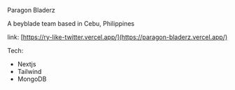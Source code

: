 Paragon Bladerz

A beyblade team based in Cebu, Philippines

link: [https://ry-like-twitter.vercel.app/](https://paragon-bladerz.vercel.app/)

Tech:
- Nextjs
- Tailwind
- MongoDB

